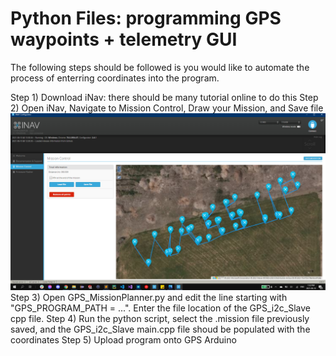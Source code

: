 # Python Files: programming GPS waypoints + telemetry GUI

The following steps should be followed is you would like to automate the process of enterring coordinates into the program.

Step 1) Download iNav: there should be many tutorial online to do this
Step 2) Open iNav, Navigate to Mission Control, Draw your Mission, and Save file
![Sample Mission](https://github.com/nchennoju/Arduino-GPS-Waypoint-UGV/blob/master/Python/2021-06-10.png)
Step 3) Open GPS_MissionPlanner.py and edit the line starting with "GPS_PROGRAM_PATH = ...". Enter the file location of the GPS_i2c_Slave cpp file.
Step 4) Run the python script, select the .mission file previously saved, and the GPS_i2c_Slave main.cpp file shoud be populated with the coordinates
Step 5) Upload program onto GPS Arduino
